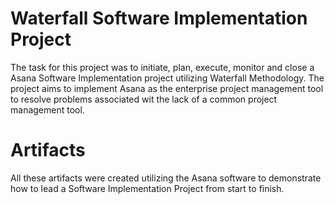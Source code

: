 # Waterfall Software Implementation Project
The task for this project was to initiate, plan, execute, monitor and close a Asana Software Implementation project utilizing Waterfall Methodology.  The project aims to implement Asana as the enterprise project management tool to resolve problems associated wit the lack of a common project management tool.


# Artifacts
All these artifacts were created utilizing the Asana software to demonstrate how to lead a Software Implementation Project from start to finish.
